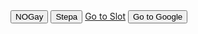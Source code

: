<!DOCTYPE html>
<html lang="en">

<head>
    <meta charset="UTF-8">
    <meta name="viewport" content="width=device-width, initial-scale=1.0">
    <title>Document</title>
    <script src="https://telegram.org/js/telegram-web-app.js"></script>

</head>
<body>
<label id = "Gayid" value=text_field_data></label>
<button id = "SetGay" onclick="setgay('NOGay')">NOGay</button>
<button id = "SetGay" onclick="setgay('Stepa')">Stepa</button>
<a href="https://bubkin007.github.io/bubkin007/tests/slots/index.html" class="btn btn-primary">Go to Slot</a>
<input type="button" onclick="location.href='https://bubkin007.github.io/bubkin007/tests/slots/index.html';" value="Go to Google" />

</body>
<script src="./my-script.js"></script>
</html>
